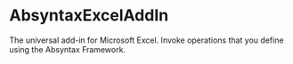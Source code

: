 AbsyntaxExcelAddIn
==================

The universal add-in for Microsoft Excel.  Invoke operations that you define using the Absyntax Framework.
